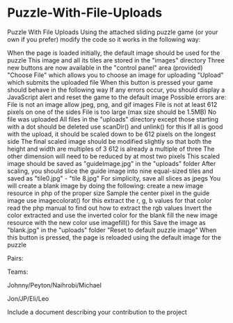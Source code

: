# Puzzle-With-File-Uploads

Puzzle With File Uploads
Using the attached sliding puzzle game (or your own if you prefer) modify the code so it works in the following way:


When the page is loaded initially, the default image should be used for the puzzle
This image and all its tiles are stored in the "images" directory
Three new buttons are now available in the "control panel" area (provided)
"Choose File" which allows you to choose an image for uploading
"Upload" which submits the uploaded file
When this button is pressed your game should behave in the following way
If any errors occur, you should display a JavaScript alert and reset the game to the default image
Possible errors are:
File is not an image
allow jpeg, png, and gif images
File is not at least 612 pixels on one of the sides
File is too large (max size should be 1.5MB)
No file was uploaded
All files in the "uploads" directory except those starting with a dot should be deleted
use scanDir() and unlink() for this
If all is good with the upload, it should be scaled down to be 612 pixels on the longest side
The final scaled image should be modified slightly so that both the height and width are multiples of 3
612 is already a multiple of three
The other dimension will need to be reduced by at most two pixels
This scaled image should be saved as "guideImage.jpg" in the "uploads" folder
After scaling, you should slice the guide image into nine equal-sized tiles and saved as "tile0.jpg" - "tile 8.jpg"
For simplicity, save all slices as jpegs
You will create a blank image by doing the following:
  create a new image resource in php of the proper size
  Sample the center pixel in the guide image
  use imagecolorat() for this
  extract the r, g, b values for that color
  read the php manual to find out how to extract the rgb values
  Invert the color extracted and use the inverted color for the blank
  fill the new image resource with the new color
  use imagefill() for this
  Save the image as "blank.jpg" in the "uploads" folder
  "Reset to default puzzle image"
  When this button is pressed, the page is reloaded using the default image for the puzzle
  
  
  Pairs:

  Teams:

Johnny/Peyton/Naihrobi/Michael

Jon/JP/Eli/Leo

Include a document describing your contribution to the project
